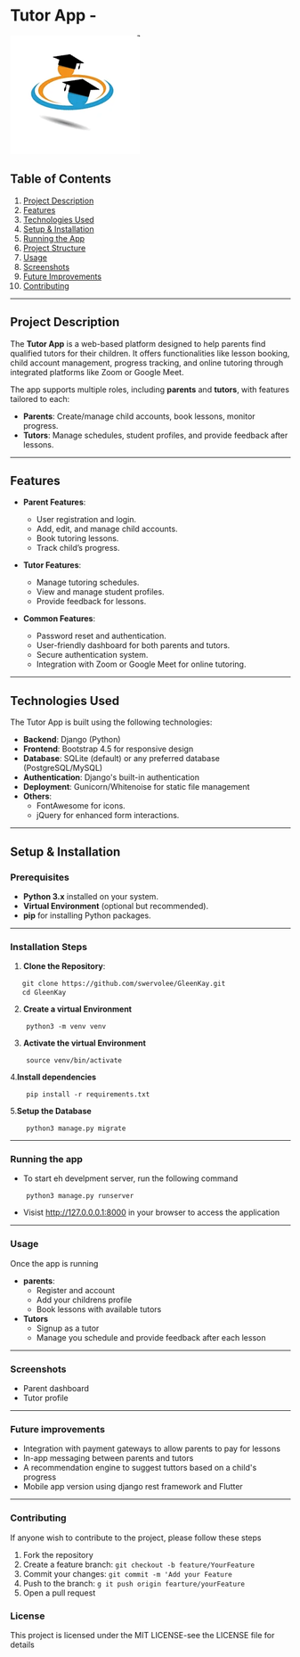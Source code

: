 # Tutor App - <Your Project Name>

![Logo](logo.png) <!-- Optional: Include a logo if you have one -->

## Table of Contents

1. [Project Description](#project-description)
2. [Features](#features)
3. [Technologies Used](#technologies-used)
4. [Setup & Installation](#setup--installation)
5. [Running the App](#running-the-app)
6. [Project Structure](#project-structure)
7. [Usage](#usage)
8. [Screenshots](#screenshots)
9. [Future Improvements](#future-improvements)
10. [Contributing](#contributing)

---

## Project Description

The **Tutor App** is a web-based platform designed to help parents find qualified tutors for their children. It offers functionalities like lesson booking, child account management, progress tracking, and online tutoring through integrated platforms like Zoom or Google Meet.

The app supports multiple roles, including **parents** and **tutors**, with features tailored to each:

- **Parents**: Create/manage child accounts, book lessons, monitor progress.
- **Tutors**: Manage schedules, student profiles, and provide feedback after lessons.

---

## Features

- **Parent Features**:
  - User registration and login.
  - Add, edit, and manage child accounts.
  - Book tutoring lessons.
  - Track child’s progress.

- **Tutor Features**:
  - Manage tutoring schedules.
  - View and manage student profiles.
  - Provide feedback for lessons.

- **Common Features**:
  - Password reset and authentication.
  - User-friendly dashboard for both parents and tutors.
  - Secure authentication system.
  - Integration with Zoom or Google Meet for online tutoring.

---

## Technologies Used

The Tutor App is built using the following technologies:

- **Backend**: Django (Python)
- **Frontend**: Bootstrap 4.5 for responsive design
- **Database**: SQLite (default) or any preferred database (PostgreSQL/MySQL)
- **Authentication**: Django's built-in authentication
- **Deployment**: Gunicorn/Whitenoise for static file management
- **Others**:
  - FontAwesome for icons.
  - jQuery for enhanced form interactions.

---

## Setup & Installation

### Prerequisites

- **Python 3.x** installed on your system.
- **Virtual Environment** (optional but recommended).
- **pip** for installing Python packages.
* * *
### Installation Steps

1. **Clone the Repository**:
 ```
	git clone https://github.com/swervolee/GleenKay.git
	cd GleenKay
```

2. **Create a virtual Environment**
```
	python3 -m venv venv
```
3. **Activate the virtual Environment**
```
	source venv/bin/activate
```
4.**Install dependencies**
```
	pip install -r requirements.txt
```
5.**Setup the Database**
```
	python3 manage.py migrate
```

* * *

### Running the app
- To start eh develpment server, run the following command
```
	python3 manage.py runserver
```
- Visist http://127.0.0.0.1:8000 in your browser to access the application
***
### Usage
Once the app is running
- **parents**:
	- Register and account
	- Add your childrens profile
	- Book lessons with available tutors
- **Tutors**
	- Signup as a tutor
	- Manage you schedule and provide feedback after each lesson
***
### Screenshots
* Parent dashboard
* Tutor profile
***
### Future improvements
* Integration with payment gateways to allow parents to pay for lessons
* In-app messaging between parents and tutors
* A recommendation engine to suggest tuttors based on a child's progress
* Mobile app version using django rest framework and Flutter
***
### Contributing
If anyone wish to contribute to the project, please follow these steps
1. Fork the repository
2. Create a feature branch: ``` git checkout -b feature/YourFeature ```
3. Commit your changes: ``` git commit -m 'Add your Feature ```
4. Push to the branch: ```g it push origin fearture/yourFeature ```
5. Open a pull request

### License
This project is licensed under the MIT LICENSE-see the LICENSE file for details
